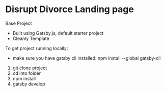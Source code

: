 # Disrupt Divorce Landing page

Base Project
- Built using Gatsby.js, default starter project
- Cleanly Template

To get project running locally:

- make sure you have gatsby cli installed: npm install --global gatsby-cli

1. git clone project
2. cd into folder
3. npm install
4. gatsby develop

```
